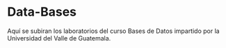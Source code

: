 # Data-Bases
Aquí se subiran los laboratorios del curso Bases de Datos impartido por la Universidad del Valle de Guatemala.
